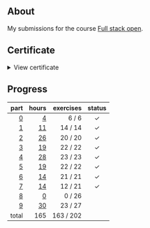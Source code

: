 ## About

My submissions for the course [Full stack open](https://fullstackopen.com/en/).

## Certificate

<details>
  <summary>View certificate</summary>
  <a href="https://studies.cs.helsinki.fi/stats/api/certificate/fullstackopen/en/564f7650e5ad1c5e13296980fd45305d">
    <img
      alt="Certificate"
      title="Certificate"
      src="documentation/certificate.png"
    />
  </a>
</details> 

## Progress

|                  part |                               hours | exercises | status |
| --------------------: | ----------------------------------: | --------: | :----: |
| [0](exercises/part00) |  [4](documentation/hours.md#part-0) |   6 /   6 |      ✓ |
| [1](exercises/part01) | [11](documentation/hours.md#part-1) |  14 /  14 |      ✓ |
| [2](exercises/part02) | [26](documentation/hours.md#part-2) |  20 /  20 |      ✓ |
| [3](exercises/part03) | [19](documentation/hours.md#part-3) |  22 /  22 |      ✓ |
| [4](exercises/part04) | [28](documentation/hours.md#part-4) |  23 /  23 |      ✓ |
| [5](exercises/part05) | [19](documentation/hours.md#part-5) |  22 /  22 |      ✓ |
| [6](exercises/part06) | [14](documentation/hours.md#part-6) |  21 /  21 |      ✓ |
| [7](exercises/part07) | [14](documentation/hours.md#part-7) |  12 /  21 |      ✓ |
| [8](exercises/part08) |  [0](documentation/hours.md#part-8) |   0 /  26 |        |
| [9](exercises/part09) | [30](documentation/hours.md#part-9) |  23 /  27 |        |
|                 total |                                 165 | 163 / 202 |        |

